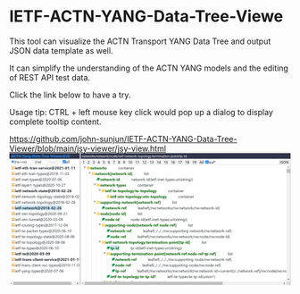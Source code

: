 # IETF-ACTN-YANG-Data-Tree-Viewe
This tool can visualize the ACTN Transport YANG Data Tree and output JSON data template as well.

It can simplify the understanding of the ACTN YANG models and the editing of REST API test data.

Click the link below to have a try. 

Usage tip: CTRL + left mouse key click would pop up a dialog to display complete tooltip content.

https://github.com/john-sunjun/IETF-ACTN-YANG-Data-Tree-Viewer/blob/main/jsy-viewer/jsy-view.html
<img src="https://github.com/john-sunjun/IETF-ACTN-YANG-Data-Tree-Viewer/blob/main/screenshot.png">

